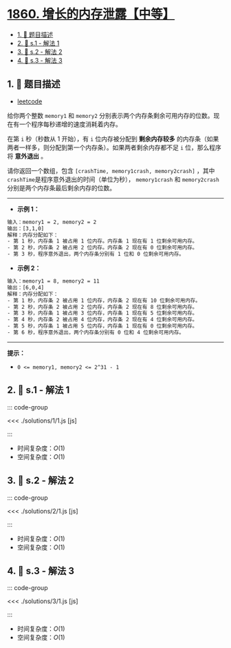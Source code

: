 # [1860. 增长的内存泄露【中等】](https://github.com/tnotesjs/TNotes.leetcode/tree/main/notes/1860.%20%E5%A2%9E%E9%95%BF%E7%9A%84%E5%86%85%E5%AD%98%E6%B3%84%E9%9C%B2%E3%80%90%E4%B8%AD%E7%AD%89%E3%80%91)

<!-- region:toc -->

- [1. 📝 题目描述](#1--题目描述)
- [2. 🎯 s.1 - 解法 1](#2--s1---解法-1)
- [3. 🎯 s.2 - 解法 2](#3--s2---解法-2)
- [4. 🎯 s.3 - 解法 3](#4--s3---解法-3)

<!-- endregion:toc -->

## 1. 📝 题目描述

- [leetcode](https://leetcode.cn/problems/incremental-memory-leak/)

给你两个整数 `memory1` 和 `memory2` 分别表示两个内存条剩余可用内存的位数。现在有一个程序每秒递增的速度消耗着内存。

在第 `i` 秒（秒数从 1 开始），有 `i` 位内存被分配到 **剩余内存较多** 的内存条（如果两者一样多，则分配到第一个内存条）。如果两者剩余内存都不足 `i` 位，那么程序将 **意外退出** 。

请你返回一个数组，包含 `[crashTime, memory1crash, memory2crash]` ，其中 `crashTime`是程序意外退出的时间（单位为秒）， `memory1crash` 和 `memory2crash` 分别是两个内存条最后剩余内存的位数。

---

- **示例 1：**

```txt
输入：memory1 = 2, memory2 = 2
输出：[3,1,0]
解释：内存分配如下：
- 第 1 秒，内存条 1 被占用 1 位内存。内存条 1 现在有 1 位剩余可用内存。
- 第 2 秒，内存条 2 被占用 2 位内存。内存条 2 现在有 0 位剩余可用内存。
- 第 3 秒，程序意外退出，两个内存条分别有 1 位和 0 位剩余可用内存。
```

- **示例 2：**

```txt
输入：memory1 = 8, memory2 = 11
输出：[6,0,4]
解释：内存分配如下：
- 第 1 秒，内存条 2 被占用 1 位内存，内存条 2 现在有 10 位剩余可用内存。
- 第 2 秒，内存条 2 被占用 2 位内存，内存条 2 现在有 8 位剩余可用内存。
- 第 3 秒，内存条 1 被占用 3 位内存，内存条 1 现在有 5 位剩余可用内存。
- 第 4 秒，内存条 2 被占用 4 位内存，内存条 2 现在有 4 位剩余可用内存。
- 第 5 秒，内存条 1 被占用 5 位内存，内存条 1 现在有 0 位剩余可用内存。
- 第 6 秒，程序意外退出，两个内存条分别有 0 位和 4 位剩余可用内存。
```

---

**提示：**

- `0 <= memory1, memory2 <= 2^31 - 1`

## 2. 🎯 s.1 - 解法 1

::: code-group

<<< ./solutions/1/1.js [js]

:::

- 时间复杂度：$O(1)$
- 空间复杂度：$O(1)$

## 3. 🎯 s.2 - 解法 2

::: code-group

<<< ./solutions/2/1.js [js]

:::

- 时间复杂度：$O(1)$
- 空间复杂度：$O(1)$

## 4. 🎯 s.3 - 解法 3

::: code-group

<<< ./solutions/3/1.js [js]

:::

- 时间复杂度：$O(1)$
- 空间复杂度：$O(1)$
